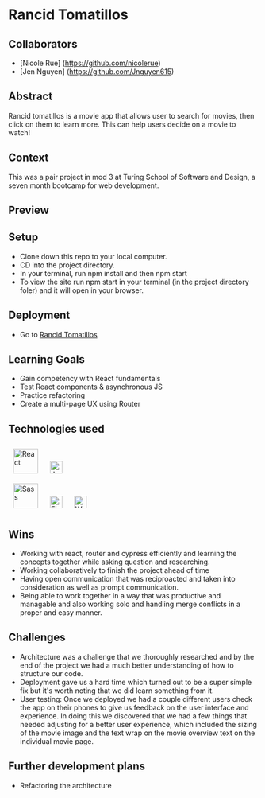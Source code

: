 # Rancid Tomatillos

## Collaborators

- [Nicole Rue] (https://github.com/nicolerue)
- [Jen Nguyen] (https://github.com/Jnguyen615)

## Abstract

Rancid tomatillos is a movie app that allows user to search for movies, then click on them to learn more. This can help users decide on a movie to watch!

## Context

This was a pair project in mod 3 at Turing School of Software and Design, a seven month bootcamp for web development.

## Preview

## Setup

- Clone down this repo to your local computer.
- CD into the project directory.
- In your terminal, run npm install and then npm start
- To view the site run npm start in your terminal (in the project directory foler) and it will open in your browser. 

## Deployment 
- Go to [Rancid Tomatillos](https://rancid-tomatillos-sepia.vercel.app/)
## Learning Goals

- Gain competency with React fundamentals
- Test React components & asynchronous JS
- Practice refactoring
- Create a multi-page UX using Router

## Technologies used

<div style='center'>
<a href="https://reactjs.org/" target="_blank"><img style="margin: 10px" src="https://profilinator.rishav.dev/skills-assets/react-original-wordmark.svg" alt="React" height="50" /></a>  
<a href="https://www.javascript.com/" target="_blank"><img style="margin: 10px" src="https://profilinator.rishav.dev/skills-assets/javascript-original.svg" alt="JavaScript" height="25" /></a> 
</br>
<a href="https://sass-lang.com/" target="_blank"><img style="margin: 10px" src="https://profilinator.rishav.dev/skills-assets/sass-original.svg" alt="Sass" height="50" /></a>   
<a href="https://www.figma.com/" target="_blank"><img style="margin: 10px" src="https://profilinator.rishav.dev/skills-assets/figma-icon.svg" alt="Figma" height="25" /></a>  
  <a href="https://webpack.js.org/" target="_blank"><img style="margin: 10px" src="https://profilinator.rishav.dev/skills-assets/webpack-original.svg" alt="Webpack" height="25" /></a>
</div>

## Wins 
- Working with react, router and cypress efficiently and learning the concepts together while asking question and researching.  
- Working collaboratively to finish the project ahead of time 
- Having open communication that was reciproacted and taken into consideration as well as prompt communication.
- Being able to work together in a way that was productive and managable and also working solo and handling merge conflicts in a proper and easy manner.

## Challenges 
- Architecture was a challenge that we 
thoroughly researched and by the end of the project we had a much better understanding of how to structure our code. 
- Deployment gave us a hard time which turned out to be a super simple fix but it's worth noting that we did learn something from it. 
- User testing: Once we deployed we had a couple different users check the app on their phones to give us feedback on the user interface and experience. In doing this we discovered that we had a few things that needed adjusting for a better user experience, which included the sizing of the movie image and the text wrap on the movie overview text on the individual movie page. 

## Further development plans 
- Refactoring the architecture

